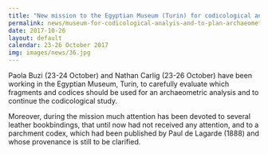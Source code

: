 ```yaml
---
title: "New mission to the Egyptian Museum (Turin) for codicological analyis and to plan archaeometric analyses of the Coptic codices "
permalink: news/museum-for-codicological-analyis-and-to-plan-archaeometric-analyses-of-the-coptic-codices
date: 2017-10-26
layout: default
calendar: 23-26 October 2017
img: images/news/36.jpg
---
```


Paola Buzi (23-24 October) and Nathan Carlig (23-26 October) have been working in the Egyptian Museum, Turin, to carefully evaluate which fragments and codices should be used for an archaeometric analysis and to continue the codicological study.

Moreover, during the mission much attention has been devoted to several leather bookbindings, that until now had not received any attention, and to a parchment codex, which had been published by Paul de Lagarde (1888) and whose provenance is still to be clarified. 
